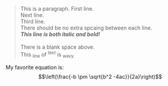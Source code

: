 > This is a paragraph.  First line.\
Next line.\
Third line.\
There should be no extra spcaing between each line.\
**_This line is both italic and bold!_** <br><br>
There is a blank space above.\
This <sub>line</sub> of <sup>text</sup> is <sub>wavy.</sub>

My favorite equation is:
$$\left(\frac{-b \pm \sqrt{b^2 -4ac}}{2a}\right)$$
